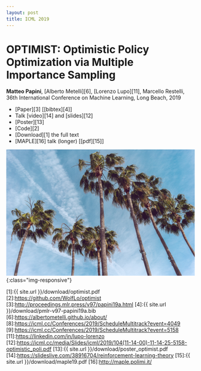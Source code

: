 ```yaml
---
layout: post
title: ICML 2019
---
```


# OPTIMIST: Optimistic Policy Optimization via Multiple Importance Sampling

**Matteo Papini**, [Alberto Metelli][6], [Lorenzo Lupo][11], Marcello Restelli, 36th International Conference on Machine Learning, Long Beach, 2019

* [Paper][3] \[[bibtex][4]\]
* Talk [video][14] and [slides][12]
* [Poster][13]
* [Code][2]
* [Download][1] the full text
* [MAPLE][16] talk (longer) \[[pdf][15]\]

![image-title-here](../images/palms.jpg){:class="img-responsive"}

[1]:{{ site.url }}/download/optimist.pdf
[2]:https://github.com/WolfLo/optimist
[3]:http://proceedings.mlr.press/v97/papini19a.html
[4]:{{ site.url }}/download/pmlr-v97-papini19a.bib
[6]:https://albertometelli.github.io/about/
[8]:https://icml.cc/Conferences/2019/ScheduleMultitrack?event=4049
[9]:https://icml.cc/Conferences/2019/ScheduleMultitrack?event=5158
[11]:https://linkedin.com/in/lupo-lorenzo
[12]:https://icml.cc/media/Slides/icml/2019/104(11-14-00)-11-14-25-5158-optimistic_poli.pdf
[13]:{{ site.url }}/download/poster_optimist.pdf
[14]:https://slideslive.com/38916704/reinforcement-learning-theory
[15]:{{ site.url }}/download/maple19.pdf
[16]:http://maple.polimi.it/
